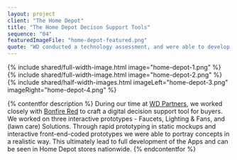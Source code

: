```yaml
---
layout: project
client: "The Home Depot"
title: "The Home Depot Decison Support Tools"
sequence: "04"
featuredImageFile: "home-depot-featured.png"
quote: "WD conducted a technology assessment, and were able to develop a new digital-integration plan that aligned its dot.com, mobile, and brick-and-mortar strategies, which increased conversion in key departments. (WD Partners)"
---
```


{% include shared/full-width-image.html image="home-depot-1.png" %}
{% include shared/full-width-image.html image="home-depot-2.png" %}
{% include shared/half-width-images.html imageLeft="home-depot-3.png" imageRight="home-depot-4.png" %}

{% contentfor description %}
During our time at <a href="http://www.wdpartners.com/">WD Partners</a>, we worked closely with <a href="http://bonfirered.com/">Bonfire Red</a> to craft a digital decision support tool for buyers. We worked on three interactive prototypes - Faucets, Lighting &amp; Fans, and (lawn care) Solutions. Through rapid prototyping in static mockups and interactive front-end-coded prototypes we were able to portray concepts in a realistic way. This ultimately lead to full development of the Apps and can be seen in Home Depot stores nationwide.
{% endcontentfor %}
